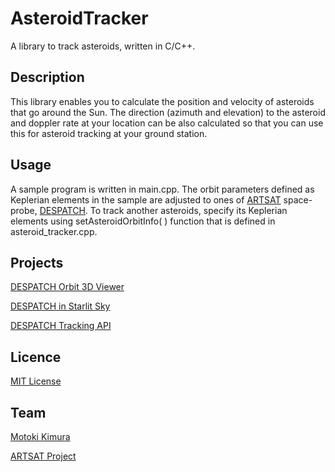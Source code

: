 AsteroidTracker
===
A library to track asteroids, written in C/C++.

## Description
This library enables you to calculate the position and velocity of asteroids that go around the Sun. 
The direction (azimuth and elevation) to the asteroid and doppler rate at your location can be also calculated 
so that you can use this for asteroid tracking at your ground station.

## Usage
A sample program is written in main.cpp. The orbit parameters defined as Keplerian elements in the sample are adjusted to ones of [ARTSAT](http://artsat.jp) space-probe, [DESPATCH](http://artsat.jp/en/project/despatch). To track another asteroids, specify its Keplerian elements using setAsteroidOrbitInfo( ) function that is defined in asteroid_tracker.cpp.

## Projects
[DESPATCH Orbit 3D Viewer](http://artsat.jp/en/project/despatch/orbit)

[DESPATCH in Starlit Sky](http://artsat.jp/en/project/despatch/celestial)

[DESPATCH Tracking API](http://api.artsat.jp/pass/)

## Licence

[MIT License](LICENSE.txt)

## Team

[Motoki Kimura](https://github.com/motokimura)

[ARTSAT Project](https://github.com/ARTSAT)
